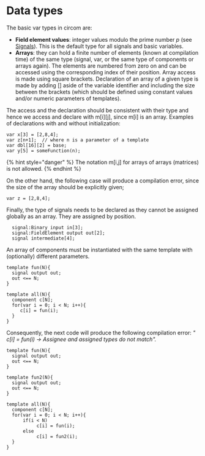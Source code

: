 # Data types

The basic var types in circom are:

* **Field element values**: integer values modulo the prime number _p_ \(see [Signals](signals/)\). This is the default type for all signals and basic variables.
* **Arrays**: they can hold a finite number of elements \(known at compilation time\) of the same type \(signal, var, or the same type of components or arrays again\). The elements are numbered from zero on and can be accessed using the corresponding index of their position. Array access is made using square brackets. Declaration of an array of a given type is made by adding \[\] aside of the variable identifier and including the size between the brackets \(which should be defined using constant values and/or numeric parameters of templates\).

The access and the declaration should be consistent with their type and hence we access and declare with m\[i\]\[j\], since m\[i\] is an array.  Examples of declarations with and without initialization:

```text
var x[3] = [2,8,4];
var z[n+1];  // where n is a parameter of a template
var dbl[16][2] = base;
var y[5] = someFunction(n);
```

{% hint style="danger" %}
The notation m\[i,j\] for arrays of arrays \(matrices\) is not allowed. 
{% endhint %}

On the other hand, the following case will produce a compilation error, since the size of the array should be explicitly given;

```text
var z = [2,8,4];
```

Finally, the type of signals needs to be declared as they cannot be assigned globally as an array. They are assigned by position.

```text
  signal:Binary input in[3];
  signal:FieldElement output out[2];
  signal intermediate[4];
```

An array of components must be instantiated with the same template with \(optionally\) different parameters.

```text
template fun(N){
  signal output out;
  out <== N;
}

template all(N){
  component c[N];
  for(var i = 0; i < N; i++){
     c[i] = fun(i);
  }
}
```

Consequently, the next code will produce the following compilation error: _" c\[i\] = fun\(i\)  -&gt;   Assignee and assigned types do not match"._

```text
template fun(N){
  signal output out;
  out <== N;
}

template fun2(N){
  signal output out;
  out <== N;
}

template all(N){
  component c[N];
  for(var i = 0; i < N; i++){
  	  if(i < N)
  	       c[i] = fun(i);
  	  else
	       c[i] = fun2(i);
  }
}
```

